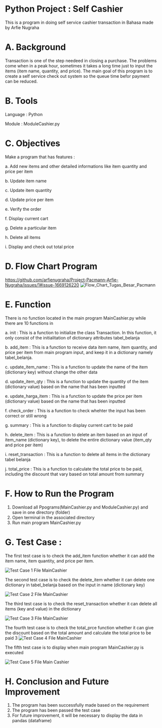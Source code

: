 # Python Project : Self Cashier
This is a program in doing self service cashier transaction in Bahasa made by Arfie Nugraha
# A. Background
Transaction is one of the step needeed in closing a purchase. The problems come when in a peak hour, sometimes it takes a long time just to input the items (item name, quantity, and price). The main goal of this program is to create a self service check out system so the queue time befor payment can be reduced.
# B. Tools
  Language :
  Python
  
  Module :
  ModuleCashier.py
  
# C. Objectives
 Make a program that has features :
 
 a. Add new items and other detailed informations like item quantity and price per item
 
 b. Update item name
 
 c. Update item quantity
 
 d. Update price per item
 
 e. Verify the order
 
 f. Display current cart
 
 g. Delete a particular item
 
 h. Delete all items
 
 i. Display and check out total price
 
# D. Flow Chart Program
https://github.com/arfienugraha/Project-Pacmann-Arfie-Nugraha/issues/1#issue-1669126220
![Flow_Chart_Tugas_Besar_Pacmann](https://user-images.githubusercontent.com/89647712/232181360-173535d6-70f6-4c00-96e7-d68d5be51c8d.png)

 
# E. Function 
There is no function located in the main program MainCashier.py while there are 10 functions in

 a. init :
 This is a function to initialize the class Transaction. In this function, it only consist of the initialitation of dictionary attributes tabel_belanja
 
 b. add_item :
This is a function to receive data item name, item quantity, and price per item from main program input, and keep it in a dictionary namely tabel_belanja.
  
 c. update_item_name : 
 This is a function to update the name of the item (dictionary key) without change the other data
 
 d. update_item_qty : 
 This is a function to update the quantity of the item (dictionary value) based on the name that has been inputted
 
 e. update_harga_item :
 This is a function to update the price per item (dictionary value) based on the name that has been inputted
 
 f. check_order : 
 This is a function to check whehter the input has been correct or still wrong
 
 g. summary :
 This is a function to display current cart to be paid
 
 h. delete_item :
 This is a function to delete an item based on an input of item_name (dictionary key), to delete the entire dictionary value (item_qty and price per item)
 
 i. reset_transaction :
 This is a function to delete all items in the dictionary tabel belanja
 
 j. total_price :
 This is a function to calculate the total price to be paid, including the discount that vary based on total amount from summary
 
 # F. How to Run the Program
 1. Download all Ppograms(MainCashier.py and ModuleCashier.py) and save in one directory (folder)
 2. Open terminal in the associated directory
 3. Run main program MainCashier.py
 
 # G. Test Case : 
 The first test case is to check the add_item function whether it can add the item name, item quantity, and price per item.  
 
 ![Test Case 1 File MainCashier](https://user-images.githubusercontent.com/89647712/232183483-54b9ede7-81e7-4de8-a3e1-9dc52695540a.PNG)

 The second test case is to check the delete_item whether it can delete one dictionary in tabel_belanja based on the input in name (dictionary key)
 
 ![Test Case 2 File MainCashier](https://user-images.githubusercontent.com/89647712/232183679-ab3a32e1-71ab-4adb-a567-e5a7aa80fd6b.PNG)
 
 The third test case is to check the reset_transaction whether it can delete all items (key and value) in the dictionary
 
 ![Test Case 3 File MainCashier](https://user-images.githubusercontent.com/89647712/232183921-a7fd5c32-9357-4d44-b459-b715e093811d.PNG)

 The fourth test case is to check the total_prce function whether it can give the discount based on the total amount and calculate the total price to be paid
 3
 ![Test Case 4 File MainCashier](https://user-images.githubusercontent.com/89647712/232183997-65feb8b1-170c-460f-813f-55a1de077ebf.PNG)

 The fifth test case is to display when main program MainCashier.py is executed

 ![Test Case 5 File Main Cashier](https://user-images.githubusercontent.com/89647712/232184230-d164efd9-d3ca-4d6e-88d0-0c05df67b97e.PNG)



 # H. Conclusion and Future Improvement
1. The program has been successfully made based on the requirement
2. The program has been passed the test case 
3. For future improvement, it will be necessary to display the data in pandas (dataframe)






